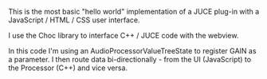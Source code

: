 This is the most basic "hello world" implementation of a JUCE plug-in with a JavaScript / HTML / CSS user interface. 

I use the Choc library to interface C++ / JUCE code with the webview.

In this code I'm using an AudioProcessorValueTreeState to register GAIN as a parameter.  I then route data bi-directionally - from the UI (JavaScript) to the Processor (C++) and vice versa.
